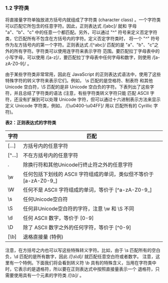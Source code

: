 ### 1.2 字符类

将直接量字符单独放进方括号内就组成了字符类 (character class) 。一个字符类可以匹配它所包含的任意字符。因此，正则表达式 /[abc]/ 就和
字母 "a"、"b"、"c" 中的任意一个都匹配。另外，可以通过 "^" 符号来定义否定字符类，它匹配所有不包含在方括号内的字符。定义否定字符类时，
将一个 "^" 符号作为左方括号内的第一个字符。正则表达式 /\[^abc\]/ 匹配的是 "a"、"b"、"c"之外的所有字符。字符类可以使用连字符来表示字符
范围。要匹配拉丁字母表中的小写字母，可以使用 /[a-z]/，要匹配拉丁字母表中任何字母和数字，则使用 /[a-zA-Z0-9]/ 。

由于某些字符类非常常用，因此在 JavaScript 的正则表达式语法中，使用了这些特殊字符的转义字符来表示它们。例如， \s 匹配的是空格符、制表符
和其他 Unicode 空白符，\S 匹配的是非 Unicode 空白负的字符。下表列出了这些字符，并且总结了字符类的语法 (注意，有些字符类转义字符只能
匹配 ASCII 字符，还没有扩展到可以处理 Unicode 字符，但可以通过十六进制表示方法来显示定义 Unicode 字符类，例如， /[\u0400-\u04FF]/ 用以
匹配所有的 Cyrillic 字符)。

**表2：正则表达式的字符类**

<table>
	<thead>
		<tr><th>字符</th><th>匹配</th></tr>
	</thead>
	<tbody>
		<tr><td>[...]</td><td>方括号内的任意字符</td></tr>
		<tr><td>[^...]</td><td>不在方括号内的任意字符</td></tr>
		<tr><td>.</td><td>除换行符和其他Unicode行终止符之外的任意字符</td></tr>
		<tr><td>\w</td><td>任何包括下划线的 ASCII 字符组成的单词，类似但不等价于 [a-zA-Z0-9_]</td></tr>
		<tr><td>\W</td><td>任何不是 ASCII 字符组成的单词，等价于 [^a-zA-Z0-9_]</td></tr>
		<tr><td>\s</td><td>任何Unicode空白符</td></tr>
		<tr><td>\S</td><td>任何非Unicode空白符的字符，注意 \w 和 \S 不同</td></tr>
		<tr><td>\d</td><td>任何 ASCII 数字，等价于 [0-9]</td></tr>
		<tr><td>\D</td><td>除了 ASCII 数字之外的任何字符，等价于 [^0-9]</td></tr>
		<tr><td>[\b]</td><td>退格直接量 (特例)</td></tr>
	</tbody>
</table>

注意，在方括号之内也可以写这些特殊转义字符。比如，由于 \s 匹配所有的空白负，\d 匹配的是所有数字，因此 /[\s\d]/ 就匹配任意空白符或者数字。
注意，这里有一个特例。下面我们将会看到转义符 \b 具有的特殊含义，当用在字符类中时，它表示的是退格符，所以要在正则表达式中按照直接量表示一个
退格符，只需要使用具有一个元素的字符类 /[\b]/ 。